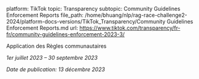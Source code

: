 platform: TikTok
topic: Transparency
subtopic: Community Guidelines Enforcement Reports
file_path: /home/bhuang/nlp/rag-race-challenge2-2024/platform-docs-versions/TikTok_Transparency/Community Guidelines Enforcement Reports.md
url: https://www.tiktok.com/transparency/fr-fr/community-guidelines-enforcement-2023-3/

Application des Règles communautaires

_1er juillet 2023 – 30 septembre 2023_

_Date de publication: 13 décembre 2023_